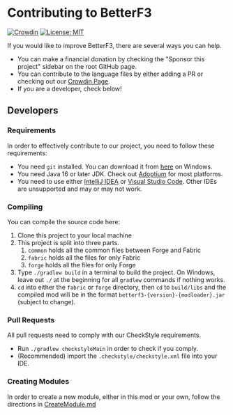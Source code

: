 # Contributing to BetterF3
[![Crowdin](https://badges.crowdin.net/betterf3/localized.svg)](https://crowdin.com/project/betterf3) [![License: MIT](https://img.shields.io/badge/License-MIT-2230f2.svg)](https://github.com/TreyRuffy/BetterF3/blob/1.17.1-Forge/BetterF3-License)

If you would like to improve BetterF3, there are several ways you can help.
* You can make a financial donation by checking the "Sponsor this project" sidebar on the root GitHub page.
* You can contribute to the language files by either adding a PR or checking out our [Crowdin Page](https://crowdin.com/project/betterf3).
* If you are a developer, check below!

## Developers

### Requirements
In order to effectively contribute to our project, you need to follow these requirements:
* You need `git` installed. You can download it from [here](https://gitforwindows.org/) on Windows.
* You need Java 16 or later JDK. Check out [Adoptium](https://adoptium.net/) for most platforms.
* You need to use either [IntelliJ IDEA](https://www.jetbrains.com/idea/) or [Visual Studio Code](https://code.visualstudio.com/). Other IDEs are unsupported and may or may not work.

### Compiling
You can compile the source code here:
1. Clone this project to your local machine
2. This project is split into three parts. 
   1. `common` holds all the common files between Forge and Fabric
   2. `fabric` holds all the files for only Fabric
   3. `forge` holds all the files for only Forge
3. Type `./gradlew build` in a terminal to build the project. On Windows, leave out `./` at the beginning for all 
   `gradlew` commands if nothing works.
4. `cd` into either the `fabric` or `forge` directory, then `cd` to `build/libs` and the compiled mod will be in the 
   format `betterf3-{version}-{modloader}.jar` (subject to change).

### Pull Requests
All pull requests need to comply with our CheckStyle requirements.
* Run `./gradlew checkstyleMain` in order to check if you comply.
* (Recommended) import the `.checkstyle/checkstyle.xml` file into your IDE.

### Creating Modules
In order to create a new module, either in this mod or your own, follow the directions in [CreateModule.md](docs/developers/CreateModule.md)